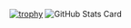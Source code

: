 [![trophy](https://github-profile-trophy.vercel.app/?username=ForestSeo)](https://github.com/ryo-ma/github-profile-trophy)
![GitHub Stats Card](https://github-readme-stats.vercel.app/api?username=zizi4n5)
